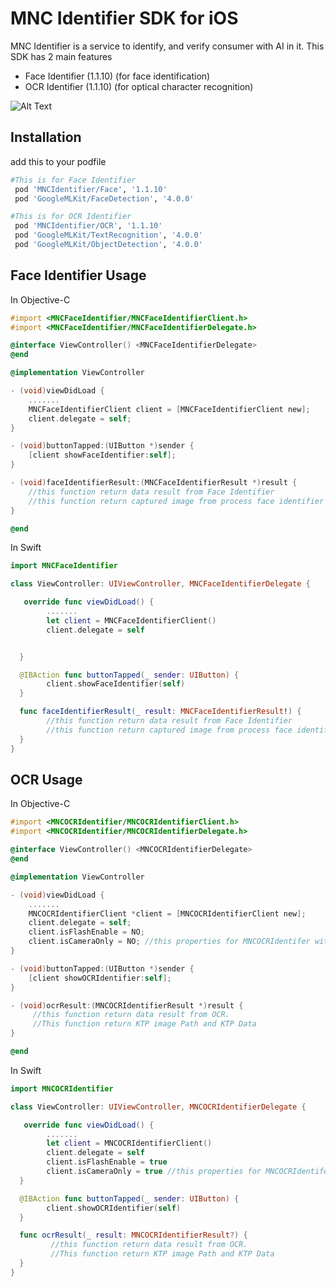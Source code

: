 # MNC Identifier SDK for iOS

MNC Identifier is a service to identify, and verify consumer with AI in it. This SDK has 2 main features

- Face Identifier (1.1.10) (for face identification)
- OCR Identifier (1.1.10) (for optical character recognition)

![Alt Text](https://i.imgur.com/9oexWKl.gif)

## Installation

add this to your podfile

```ruby
#This is for Face Identifier
 pod 'MNCIdentifier/Face', '1.1.10'
 pod 'GoogleMLKit/FaceDetection', '4.0.0'

#This is for OCR Identifier
 pod 'MNCIdentifier/OCR', '1.1.10'
 pod 'GoogleMLKit/TextRecognition', '4.0.0'
 pod 'GoogleMLKit/ObjectDetection', '4.0.0'

```

## Face Identifier Usage

In Objective-C

```objectivec
#import <MNCFaceIdentifier/MNCFaceIdentifierClient.h>
#import <MNCFaceIdentifier/MNCFaceIdentifierDelegate.h>

@interface ViewController() <MNCFaceIdentifierDelegate>
@end

@implementation ViewController

- (void)viewDidLoad {
    .......
    MNCFaceIdentifierClient client = [MNCFaceIdentifierClient new];
    client.delegate = self;
}

- (void)buttonTapped:(UIButton *)sender {
    [client showFaceIdentifier:self];
}

- (void)faceIdentifierResult:(MNCFaceIdentifierResult *)result {
    //this function return data result from Face Identifier
    //this function return captured image from process face identifier with type data UIImage
}

@end
```

In Swift

```swift
import MNCFaceIdentifier

class ViewController: UIViewController, MNCFaceIdentifierDelegate {

   override func viewDidLoad() {
        .......
        let client = MNCFaceIdentifierClient()
        client.delegate = self


  }

  @IBAction func buttonTapped(_ sender: UIButton) {
        client.showFaceIdentifier(self)
  }

  func faceIdentifierResult(_ result: MNCFaceIdentifierResult!) {
        //this function return data result from Face Identifier
        //this function return captured image from process face identifier with type data UIImage
  }
}
```

## OCR Usage

In Objective-C

```objectivec
#import <MNCOCRIdentifier/MNCOCRIdentifierClient.h>
#import <MNCOCRIdentifier/MNCOCRIdentifierDelegate.h>

@interface ViewController() <MNCOCRIdentifierDelegate>
@end

@implementation ViewController

- (void)viewDidLoad {
    .......
    MNCOCRIdentifierClient *client = [MNCOCRIdentifierClient new];
    client.delegate = self;
    client.isFlashEnable = NO;
    client.isCameraOnly = NO; //this properties for MNCOCRIdentifer with features camera only
}

- (void)buttonTapped:(UIButton *)sender {
    [client showOCRIdentifier:self];
}

- (void)ocrResult:(MNCOCRIdentifierResult *)result {
     //this function return data result from OCR.
     //This function return KTP image Path and KTP Data
}

@end
```

In Swift

```swift
import MNCOCRIdentifier

class ViewController: UIViewController, MNCOCRIdentifierDelegate {

   override func viewDidLoad() {
        .......
        let client = MNCOCRIdentifierClient()
        client.delegate = self
        client.isFlashEnable = true
        client.isCameraOnly = true //this properties for MNCOCRIdentifer with features camera only
  }

  @IBAction func buttonTapped(_ sender: UIButton) {
        client.showOCRIdentifier(self)
  }

  func ocrResult(_ result: MNCOCRIdentifierResult?) {
         //this function return data result from OCR.
         //This function return KTP image Path and KTP Data
  }
}
```
